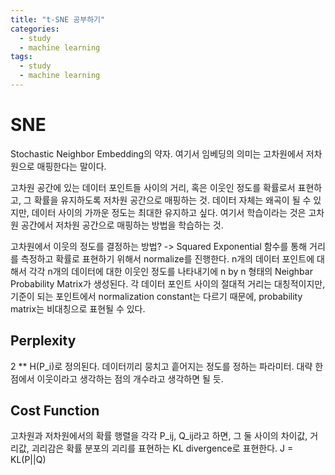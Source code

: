 ```yaml
---
title: "t-SNE 공부하기"
categories:
  - study
  - machine learning
tags:
  - study
  - machine learning
---
```


# SNE
Stochastic Neighbor Embedding의 약자. 여기서 임베딩의 의미는 고차원에서 저차원으로 매핑한다는 말이다.

고차원 공간에 있는 데이터 포인트들 사이의 거리, 혹은 이웃인 정도를 확률로서 표현하고, 그 확률을 유지하도록 저차원 공간으로 매핑하는 것. 데이터 자체는 왜곡이 될 수 있지만, 데이터 사이의 가까운 정도는 최대한 유지하고 싶다. 여기서 학습이라는 것은 고차원 공간에서 저차원 공간으로 매핑하는 방법을 학습하는 것.

고차원에서 이웃의 정도를 결정하는 방법? -> Squared Exponential 함수를 통해 거리를 측정하고 확률로 표현하기 위해서 normalize를 진행한다. n개의 데이터 포인트에 대해서 각각 n개의 데이터에 대한 이웃인 정도를 나타내기에 n by n 형태의 Neighbar Probability Matrix가 생성된다. 각 데이터 포인트 사이의 절대적 거리는 대칭적이지만, 기준이 되는 포인트에서 normalization constant는 다르기 때문에, probability matrix는 비대칭으로 표현될 수 있다.

## Perplexity
2 ** H(P_i)로 정의된다. 데이터끼리 뭉치고 흩어지는 정도를 정하는 파라미터. 대략 한 점에서 이웃이라고 생각하는 점의 개수라고 생각하면 될 듯.

## Cost Function
고차원과 저차원에서의 확률 행렬을 각각 P_ij, Q_ij라고 하면, 그 둘 사이의 차이값, 거리값, 괴리감은 확률 분포의 괴리를 표현하는 KL divergence로 표현한다. J = KL(P||Q)